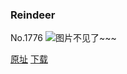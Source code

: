 ### Reindeer
No.1776
![图片不见了~~~](https://imgs.xkcd.com/comics/reindeer.png)

[原址](https://xkcd.com//1776) [下载](https://imgs.xkcd.com/comics/reindeer.png)

